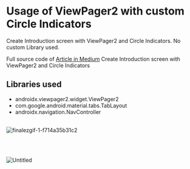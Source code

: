 # Usage of ViewPager2 with custom Circle Indicators


Create Introduction screen with ViewPager2 and Circle Indicators. No custom Library used.

Full source code of [Article in Medium](https://medium.com/@sreeharikv112/create-introduction-screen-with-viewpager2-and-circle-indicators-no-custom-library-please-68d5b1fec8b1)  Create Introduction screen with ViewPager2 and Circle Indicators

## Libraries used <br>
- androidx.viewpager2.widget.ViewPager2
- com.google.android.material.tabs.TabLayout
- androidx.navigation.NavController
<br><br>

![finalezgif-1-f714a35b31c2](https://user-images.githubusercontent.com/39777674/70465080-27c14800-1ae6-11ea-8949-87ddc6a356f9.gif)


<br><br>


![Untitled](https://user-images.githubusercontent.com/39777674/70463211-7ec51e00-1ae2-11ea-8f86-54be489b3a94.png)
